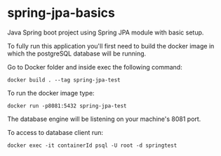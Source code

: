 # spring-jpa-basics
Java Spring boot project using Spring JPA module with basic setup.


To fully run this application you'll first need to build the docker image in which the postgreSQL database will be running.

Go to Docker folder and inside exec the following command:

```docker build . --tag spring-jpa-test```

To run the docker image type:

```docker run -p8081:5432 spring-jpa-test```

The database engine will be listening on your machine's 8081 port.

To access to database client run:

```docker exec -it containerId psql -U root -d springtest```



